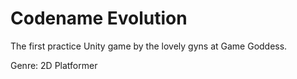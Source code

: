 # Codename Evolution

The first practice Unity game by the lovely gyns at Game Goddess.

Genre: 2D Platformer

